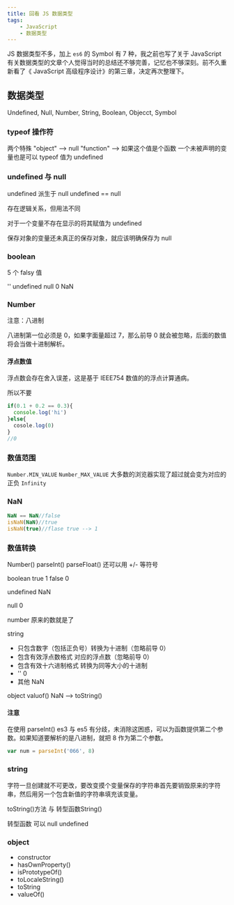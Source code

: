 ```yaml
---
title: 回看 JS 数据类型
tags:
	- JavaScript
	- 数据类型
---
```


JS 数据类型不多，加上 `es6` 的 Symbol 有 7 种，我之前也写了关于 JavaScript 有关数据类型的文章个人觉得当时的总结还不够完善，记忆也不够深刻。前不久重新看了《 JavaScript 高级程序设计》的第三章，决定再次整理下。

## 数据类型
Undefined, Null, Number, String, Boolean, Objecct, Symbol

<!--more-->

### typeof 操作符

两个特殊
"object" --> null
"function" --> 如果这个值是个函数
一个未被声明的变量也是可以 typeof 值为 undefined

### undefined 与 null 

undefined 派生于 null undefined == null 

存在逻辑关系，但用法不同

对于一个变量不存在显示的将其赋值为 undefined

保存对象的变量还未真正的保存对象，就应该明确保存为 null

### boolean

5 个 falsy 值

'' undefined null 0 NaN

### Number

注意：八进制

八进制第一位必须是 0，如果字面量超过 7，那么前导 0 就会被忽略，后面的数值将会当做十进制解析。

#### 浮点数值

浮点数会存在舍入误差，这是基于 IEEE754 数值的的浮点计算通病。

所以不要

```JavaScript
if(0.1 + 0.2 == 0.3){
  console.log('hi')
}else{
  cosole.log(0)
}
//0
```

### 数值范围

`Number.MIN_VALUE` `Number_MAX_VALUE` 大多数的浏览器实现了超过就会变为对应的正负 `Infinity`

### NaN

``` JavaScript
NaN == NaN//false
isNaN(NaN)//true
isNaN(true)//flase true --> 1 
```

### 数值转换

Number() parseInt() parseFloat() 还可以用 +/- 等符号

boolean true 1 false 0

undefined NaN

null 0

number 原来的数就是了

string 

- 只包含数字（包括正负号）转换为十进制（忽略前导 0）
- 包含有效浮点数格式 对应的浮点数（忽略前导 0）
- 包含有效十六进制格式 转换为同等大小的十进制
- '' 0
- 其他 NaN

object valuof() NaN --> toString()

#### 注意

在使用 parseInt() es3 与 es5 有分歧，未消除这困惑，可以为函数提供第二个参数。如果知道要解析的是八进制，就把 8 作为第二个参数。

```JavaScript
var num = parseInt('066', 8)
```

### string

字符一旦创建就不可更改，要改变摸个变量保存的字符串首先要销毁原来的字符串，然后用另一个包含新值的字符串填充该变量。

toString()方法 与 转型函数String()

转型函数 可以 null undefined

### object

- constructor
- hasOwnProperty()
- isPrototypeOf()
- toLocaleString()
- toString
- valueOf()